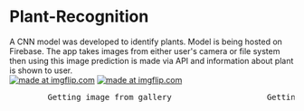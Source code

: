 # Plant-Recognition
A CNN model was developed to identify plants. Model is being hosted on Firebase. The app takes images from either user's camera or file system then using this image prediction is made via API and information about plant is shown to user.<br>
<a href="https://imgflip.com/gif/325izj"><img src="https://i.imgflip.com/325izj.gif" title="made at imgflip.com"/></a>
<a href="https://imgflip.com/gif/325j30"><img src="https://i.imgflip.com/325j30.gif" title="made at imgflip.com"/></a>
<pre>        Getting image from gallery                    Getting image from device's camera</pre>
